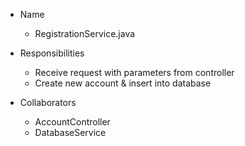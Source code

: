 * Name
    * RegistrationService.java

* Responsibilities
    * Receive request with parameters from controller
    * Create new account & insert into database

* Collaborators
    * AccountController
    * DatabaseService